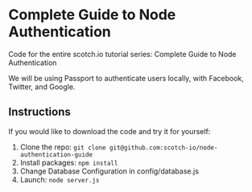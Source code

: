 # Complete Guide to Node Authentication

Code for the entire scotch.io tutorial series: Complete Guide to Node Authentication

We will be using Passport to authenticate users locally, with Facebook, Twitter, and Google.

## Instructions

If you would like to download the code and try it for yourself:

1. Clone the repo: `git clone git@github.com:scotch-io/node-authentication-guide`
2. Install packages: `npm install`
3. Change Database Configuration in config/database.js
4. Launch: `node server.js`
